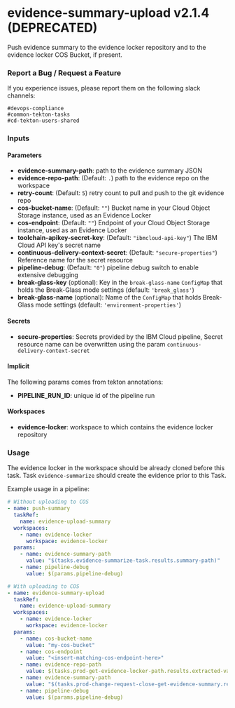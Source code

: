 # evidence-summary-upload v2.1.4 (DEPRECATED)

Push evidence summary to the evidence locker repository and to the evidence locker COS Bucket, if present.

### Report a Bug / Request a Feature

If you experience issues, please report them on the following slack channels:
```
#devops-compliance
#common-tekton-tasks
#cd-tekton-users-shared
```

### Inputs

#### Parameters

 - **evidence-summary-path**: path to the evidence summary JSON
 - **evidence-repo-path**: (Default: `.`) path to the evidence repo on the workspace
 - **retry-count**: (Default: `5`) retry count to pull and push to the git evidence repo
 - **cos-bucket-name**: (Default: `""`) Bucket name in your Cloud Object Storage instance, used as an Evidence Locker
 - **cos-endpoint**: (Default: `""`) Endpoint of your Cloud Object Storage instance, used as an Evidence Locker
 - **toolchain-apikey-secret-key**: (Default: `"ibmcloud-api-key"`) The IBM Cloud API key's secret name
 - **continuous-delivery-context-secret**: (Default: `"secure-properties"`) Reference name for the secret resource
 - **pipeline-debug**: (Default: `"0"`) pipeline debug switch to enable extensive debugging
 - **break-glass-key** (optional): Key in the `break-glass-name` `ConfigMap` that holds the Break-Glass mode settings (default: `'break_glass'`)
 - **break-glass-name** (optional): Name of the `ConfigMap` that holds Break-Glass mode settings (default: `'environment-properties'`)

#### Secrets

- **secure-properties**: Secrets provided by the IBM Cloud pipeline, Secret resource name can be overwritten using the param `continuous-delivery-context-secret`

#### Implicit

The following params comes from tekton annotations:

 - **PIPELINE_RUN_ID**: unique id of the pipeline run

#### Workspaces

 - **evidence-locker**: workspace to which contains the evidence locker repository

### Usage

The evidence locker in the workspace should be already cloned before this task.
Task `evidence-summarize` should create the evidence prior to this Task.

Example usage in a pipeline:

```yaml
# Without uploading to COS
- name: push-summary
  taskRef:
    name: evidence-upload-summary
  workspaces:
    - name: evidence-locker
      workspace: evidence-locker
  params:
    - name: evidence-summary-path
      value: "$(tasks.evidence-summarize-task.results.summary-path)"
    - name: pipeline-debug
      value: $(params.pipeline-debug)

# With uploading to COS
- name: evidence-summary-upload
  taskRef:
    name: evidence-upload-summary
  workspaces:
    - name: evidence-locker
      workspace: evidence-locker
  params:
    - name: cos-bucket-name
      value: "my-cos-bucket"
    - name: cos-endpoint
      value: "<insert-matching-cos-endpoint-here>"
    - name: evidence-repo-path
      value: $(tasks.prod-get-evidence-locker-path.results.extracted-value)
    - name: evidence-summary-path
      value: "$(tasks.prod-change-request-close-get-evidence-summary.results.summary-path)"
    - name: pipeline-debug
      value: $(params.pipeline-debug)
```

